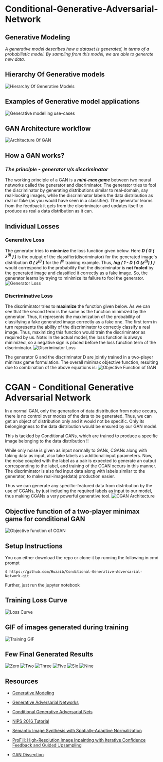 # Conditional-Generative-Adversarial-Network


## Generative Modeling
*A generative model describes how a dataset is generated, in terms of a probabilistic model. By sampling from this model, we are able to generate new data.*


## Hierarchy Of Generative models
![Hierarchy Of Generative Models](https://github.com/Huzaib/Conditional-Generative-Adversarial-Network/blob/main/Images/Generative%20models%20hierarchy.png)


## Examples of Generative model applications
![Generative modelling use-cases](https://github.com/Huzaib/Conditional-Generative-Adversarial-Network/blob/main/Images/GAN%20images.png)


## GAN Architecture workflow
![Architecture Of GAN](https://github.com/Huzaib/Conditional-Generative-Adversarial-Network/blob/main/Images/GAN%20Architecture.jpeg)


## How a GAN works?
### *The principle - generator v/s discriminator*
The working principle of a GAN is a ***mini-max game*** between two neural networks called the generator and discriminator. The generator tries to fool the discriminator by generating distributions similar to real-domain, say real-looking images, while the discriminator labels the data distribution as real or fake (as you would have seen in a classifier). The generator learns from the feedback it gets from the discriminator and updates itself to produce as real a data distribution as it can.


## Individual Losses

### Generative Loss
The generator tries to **minimize** the loss function given below. Here ***D ( G ( z<sup>(i)</sup> ) )*** is the output of the classifier(discriminator) for the generated image's distribution ***G ( z<sup>(i)</sup> )*** for the i<sup>th</sup> training example. Thus,  ***log ( 1 - D ( G (z<sup>(i)</sup>) ) )*** would correspond to the probability that the discriminator is **not fooled** by the generated image and classified it correctly as a fake image. So, the generator learns by trying to minimize its failure to fool the generator.
![Generator Loss](https://github.com/Huzaib/Conditional-Generative-Adversarial-Network/blob/main/Images/Generator%20Loss.jpeg)

### Discriminative Loss
The discriminator tries to **maximize** the function given below. As we can see that the second term is the same as the function minimized by the generator. Thus, it represents the maximization of the probability of classifying a fake generated image correctly as a fake one. The first term in turn represents the ability of the discriminator to correctly classify a real image. Thus, maximizing this function would train the discriminator as required by us.
Note: In the actual model, the loss function is always minimized, so a negative sign is placed before the loss function term of the discriminator. 
![Discriminator Loss](https://github.com/Huzaib/Conditional-Generative-Adversarial-Network/blob/main/Images/Discriminative%20Loss.jpeg)


The generator G and the discriminator D are jointly trained in a two-player minimax game formulation. The overall minimax objective function, resulting due to combination of the above equations is:
![Objective Function of GAN](https://github.com/Huzaib/Conditional-Generative-Adversarial-Network/blob/main/Images/minmax%20objective%20function.png)


# CGAN - Conditional Generative Adversarial Network
In a normal GAN, only the generation of data distribution from noise occurs, there is no control over modes of the data to be generated. Thus, we can get an object of distribution only and it would not be specific. Only its belongingness to the data distribution would be ensured by our GAN model.

This is tackled by Conditional GANs, which are trained to produce a specific image belonging to the data distribution !!

While only noise is given as input normally to GANs, CGANs along with taking data as input, also take labels as additional input parameters. Now, the noise coupled with the label as a pair is expected to generate an output corresponding to the label, and training of the CGAN occurs in this manner. The discriminator is also fed input data along with labels similar to the generator, to make real-image(data) production easier.

Thus we can generate any specific-featured data from distribution by the use of CGANs, by just including the required labels as input to our model, thus making CGANs a very powerful generative tool.
![CGAN Architecture](https://github.com/Huzaib/Conditional-Generative-Adversarial-Network/blob/main/Images/CGAN%20architecture.png)


## Objective function of a two-player minimax game for conditional GAN
![Objective function of CGAN](https://github.com/Huzaib/Conditional-Generative-Adversarial-Network/blob/main/Images/CGAN%20Objective%20Function.png)


## Setup Instructions
You can either download the repo or clone it by running the following in cmd prompt
```
$ https://github.com/Huzaib/Conditional-Generative-Adversarial-Network.git
```
Further, just run the jupyter notebook


## Training Loss Curve
![Loss Curve](https://github.com/Huzaib/Conditional-Generative-Adversarial-Network/blob/main/Training%20Loss%20Curve/loss.png)


## GIF of images generated during training 
![Training GIF](https://github.com/Huzaib/Conditional-Generative-Adversarial-Network/blob/main/Training%20GIF/mnist.gif)


## Few Final Generated Results
![Zero](https://github.com/Huzaib/Conditional-Generative-Adversarial-Network/blob/main/Evaluation%20Images/0.png)
![Two](https://github.com/Huzaib/Conditional-Generative-Adversarial-Network/blob/main/Evaluation%20Images/2.png)
![Three](https://github.com/Huzaib/Conditional-Generative-Adversarial-Network/blob/main/Evaluation%20Images/3.png)
![Five](https://github.com/Huzaib/Conditional-Generative-Adversarial-Network/blob/main/Evaluation%20Images/5.png)
![Six](https://github.com/Huzaib/Conditional-Generative-Adversarial-Network/blob/main/Evaluation%20Images/6.png)
![Nine](https://github.com/Huzaib/Conditional-Generative-Adversarial-Network/blob/main/Evaluation%20Images/9.png)


## Resources

- [Generative Modeling](https://www.oreilly.com/library/view/generative-deep-learning/9781492041931/ch01.html)

- [Generative Adversarial Networks](https://arxiv.org/pdf/1406.2661.pdf)

- [Conditional Generative Adversarial Nets](https://arxiv.org/pdf/1411.1784.pdf)

- [NIPS 2016 Tutorial](https://arxiv.org/abs/1701.00160)

- [Semantic Image Synthesis with Spatially-Adaptive Normalization](https://arxiv.org/abs/1903.07291)

- [ProFill: High-Resolution Image Inpainting with Iterative Confidence Feedback and Guided Upsampling](https://zengxianyu.github.io/iic/)

- [GAN Dissection](https://gandissect.csail.mit.edu/)













